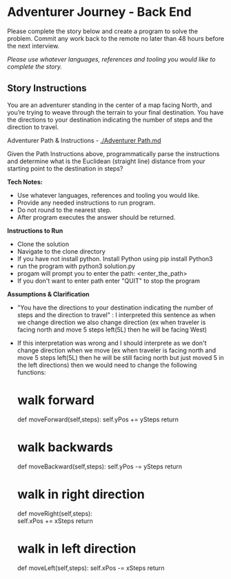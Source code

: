 # Adventurer Journey - Back End
Please complete the story below and create a program to solve the problem. Commit any work back to the remote no later than 48 hours before the next interview.

*Please use whatever languages, references and tooling you would like to complete the story.*

## Story Instructions
You are an adventurer standing in the center of a map facing North, and you’re trying to weave through the terrain to your final destination. You have the directions to your destination indicating the number of steps and the direction to travel.

Adventurer Path & Instructions - [./Adventurer Path.md](./Adventurer%20Path.md)

Given the Path Instructions above, programmatically parse the instructions and determine what is the Euclidean (straight line) distance from your starting point to the destination in steps?

**Tech Notes:**
- Use whatever languages, references and tooling you would like.
- Provide any needed instructions to run program.
- Do not round to the nearest step.
- After program executes the answer should be returned.


**Instructions to Run**
- Clone the solution
- Navigate to the clone directory 
- If you have not install python. Install Python using pip install Python3
- run the program with python3 solution.py
- progam will prompt you to enter the path: <enter_the_path>
- If you don't want to enter path enter "QUIT" to stop the program

**Assumptions & Clarification**
- "You have the directions to your destination indicating the number of steps and the direction to travel" : I interpreted this sentence as when we change direction we also change direction (ex when traveler is facing north and move 5 steps left(5L) then he will be facing West)
- If this interpretation was wrong and I should interprete as we don't change direction when we move (ex when traveler is facing north and move 5 steps left(5L) then he will be still facing north but just moved 5 in the left directions) then we would need to change the following functions:

    # walk <steps> forward
    def moveForward(self,steps):
        self.yPos += ySteps
        return
    
    # walk <steps> backwards
    def moveBackward(self,steps):
        self.yPos -= ySteps
        return
    
    # walk <steps> in right direction
    def moveRight(self,steps):        
        self.xPos += xSteps
        return
    
    # walk <steps> in left direction 
    def moveLeft(self,steps):
        self.xPos -= xSteps
        return